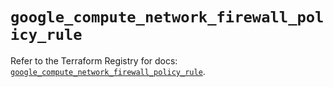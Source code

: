 # `google_compute_network_firewall_policy_rule`

Refer to the Terraform Registry for docs: [`google_compute_network_firewall_policy_rule`](https://registry.terraform.io/providers/hashicorp/google-beta/5.38.0/docs/resources/google_compute_network_firewall_policy_rule).

